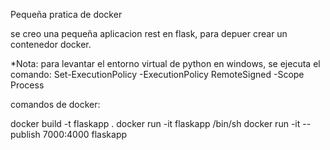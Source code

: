 Pequeña pratica de docker

se creo una pequeña aplicacion rest en flask, para depuer crear un contenedor docker.

*Nota: para levantar el entorno virtual de python en windows, se ejecuta el comando:  Set-ExecutionPolicy -ExecutionPolicy RemoteSigned -Scope Process

comandos de docker:

docker build -t flaskapp .
docker run -it flaskapp /bin/sh
docker run -it --publish 7000:4000 flaskapp